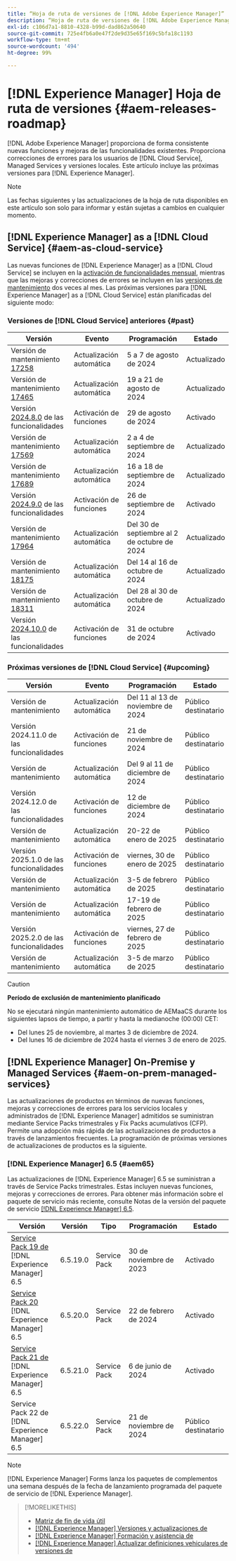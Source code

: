 ```yaml
---
title: “Hoja de ruta de versiones de [!DNL Adobe Experience Manager]”
description: “Hoja de ruta de versiones de [!DNL Adobe Experience Manager]”
exl-id: c106d7a1-8810-4328-b99d-dad862a50640
source-git-commit: 725e4fb6a0e47f2de9d35e65f169c5bfa18c1193
workflow-type: tm+mt
source-wordcount: '494'
ht-degree: 99%

---
```



# [!DNL Experience Manager] Hoja de ruta de versiones {#aem-releases-roadmap}

[!DNL Adobe Experience Manager] proporciona de forma consistente nuevas funciones y mejoras de las funcionalidades existentes. Proporciona correcciones de errores para los usuarios de [!DNL Cloud Service], Managed Services y versiones locales. Este artículo incluye las próximas versiones para [!DNL Experience Manager].

>[!NOTE]
>
>Las fechas siguientes y las actualizaciones de la hoja de ruta disponibles en este artículo son solo para informar y están sujetas a cambios en cualquier momento.

## [!DNL Experience Manager] as a [!DNL Cloud Service] {#aem-as-cloud-service}

Las nuevas funciones de [!DNL Experience Manager] as a [!DNL Cloud Service] se incluyen en la [activación de funcionalidades mensual](https://experienceleague.adobe.com/es/docs/experience-manager-cloud-service/content/release-notes/release-notes/release-notes-current), mientras que las mejoras y correcciones de errores se incluyen en las [versiones de mantenimiento](https://experienceleague.adobe.com/es/docs/experience-manager-cloud-service/content/release-notes/maintenance/latest) dos veces al mes.
Las próximas versiones para [!DNL Experience Manager] as a [!DNL Cloud Service] están planificadas del siguiente modo:

### Versiones de [!DNL Cloud Service] anteriores {#past}

| Versión | Evento | Programación | Estado |
|---|---|---|---|
| Versión de mantenimiento [17258](https://experienceleague.adobe.com/es/docs/experience-manager-cloud-service/content/release-notes/maintenance/2024/2024-8-0#release-17258) | Actualización automática | 5 a 7 de agosto de 2024 | Actualizado |
| Versión de mantenimiento [17465](https://experienceleague.adobe.com/es/docs/experience-manager-cloud-service/content/release-notes/maintenance/2024/2024-8-0#release-17465) | Actualización automática | 19 a 21 de agosto de 2024 | Actualizado |
| Versión [2024.8.0](https://experienceleague.adobe.com/es/docs/experience-manager-cloud-service/content/release-notes/release-notes/2024/release-notes-2024-8-0) de las funcionalidades | Activación de funciones | 29 de agosto de 2024 | Activado |
| Versión de mantenimiento [17569](https://experienceleague.adobe.com/es/docs/experience-manager-cloud-service/content/release-notes/maintenance/2024/2024-9-0#release-17569) | Actualización automática | 2 a 4 de septiembre de 2024 | Actualizado |
| Versión de mantenimiento [17689](https://experienceleague.adobe.com/es/docs/experience-manager-cloud-service/content/release-notes/maintenance/2024/2024-9-0#release-17689) | Actualización automática | 16 a 18 de septiembre de 2024 | Actualizado |
| Versión [2024.9.0](https://experienceleague.adobe.com/en/docs/experience-manager-cloud-service/content/release-notes/release-notes/2024/release-notes-2024-9-0) de las funcionalidades | Activación de funciones | 26 de septiembre de 2024 | Activado |
| Versión de mantenimiento [17964](https://experienceleague.adobe.com/es/docs/experience-manager-cloud-service/content/release-notes/maintenance/2024/2024-10-0#release-17964) | Actualización automática | Del 30 de septiembre al 2 de octubre de 2024 | Actualizado |
| Versión de mantenimiento [18175](https://experienceleague.adobe.com/es/docs/experience-manager-cloud-service/content/release-notes/maintenance/2024/2024-10-0#release-18175) | Actualización automática | Del 14 al 16 de octubre de 2024 | Actualizado |
| Versión de mantenimiento [18311](https://experienceleague.adobe.com/es/docs/experience-manager-cloud-service/content/release-notes/maintenance/latest) | Actualización automática | Del 28 al 30 de octubre de 2024 | Actualizado |
| Versión [2024.10.0](https://experienceleague.adobe.com/es/docs/experience-manager-cloud-service/content/release-notes/release-notes/release-notes-current) de las funcionalidades | Activación de funciones | 31 de octubre de 2024 | Activado |

### Próximas versiones de [!DNL Cloud Service] {#upcoming}

| Versión | Evento | Programación | Estado |
|---|---|---|---|
| Versión de mantenimiento | Actualización automática | Del 11 al 13 de noviembre de 2024 | Público destinatario |
| Versión 2024.11.0 de las funcionalidades | Activación de funciones | 21 de noviembre de 2024 | Público destinatario |
| Versión de mantenimiento | Actualización automática | Del 9 al 11 de diciembre de 2024 | Público destinatario |
| Versión 2024.12.0 de las funcionalidades | Activación de funciones | 12 de diciembre de 2024 | Público destinatario |
| Versión de mantenimiento | Actualización automática | 20-22 de enero de 2025 | Público destinatario |
| Versión 2025.1.0 de las funcionalidades | Activación de funciones | viernes, 30 de enero de 2025 | Público destinatario |
| Versión de mantenimiento | Actualización automática | 3-5 de febrero de 2025 | Público destinatario |
| Versión de mantenimiento | Actualización automática | 17-19 de febrero de 2025 | Público destinatario |
| Versión 2025.2.0 de las funcionalidades | Activación de funciones | viernes, 27 de febrero de 2025 | Público destinatario |
| Versión de mantenimiento | Actualización automática | 3-5 de marzo de 2025 | Público destinatario |

>[!CAUTION]
>
>**Período de exclusión de mantenimiento planificado**
>
> No se ejecutará ningún mantenimiento automático de AEMaaCS durante los siguientes lapsos de tiempo, a partir y hasta la medianoche (00:00) CET:
>
>* Del lunes 25 de noviembre, al martes 3 de diciembre de 2024.
>* Del lunes 16 de diciembre de 2024 hasta el viernes 3 de enero de 2025.

## [!DNL Experience Manager] On-Premise y Managed Services {#aem-on-prem-managed-services}

Las actualizaciones de productos en términos de nuevas funciones, mejoras y correcciones de errores para los servicios locales y administrados de [!DNL Experience Manager] admitidos se suministran mediante Service Packs trimestrales y Fix Packs acumulativos (CFP). Permite una adopción más rápida de las actualizaciones de productos a través de lanzamientos frecuentes. La programación de próximas versiones de actualizaciones de productos es la siguiente.

### [!DNL Experience Manager] 6.5 {#aem65}

Las actualizaciones de [!DNL Experience Manager] 6.5 se suministran a través de Service Packs trimestrales. Estas incluyen nuevas funciones, mejoras y correcciones de errores. Para obtener más información sobre el paquete de servicio más reciente, consulte Notas de la versión del paquete de servicio [[!DNL Experience Manager]  6.5](https://experienceleague.adobe.com/es/docs/experience-manager-65/content/release-notes/release-notes).

| Versión | Versión | Tipo | Programación | Estado |
|---|---|---|---|---|
| [Service Pack 19 de ](https://experienceleague.adobe.com/es/docs/experience-manager-65/content/release-notes/service-pack/6-5-19)[!DNL Experience Manager] 6.5 | 6.5.19.0 | Service Pack | 30 de noviembre de 2023 | Activado |
| [Service Pack 20 ](https://experienceleague.adobe.com/es/docs/experience-manager-65/content/release-notes/service-pack/6-5-20)[!DNL Experience Manager] 6.5 | 6.5.20.0 | Service Pack | 22 de febrero de 2024 | Activado |
| [Service Pack 21 de ](https://experienceleague.adobe.com/es/docs/experience-manager-65/content/release-notes/release-notes)[!DNL Experience Manager] 6.5 | 6.5.21.0 | Service Pack | 6 de junio de 2024 | Activado |
| Service Pack 22 de [!DNL Experience Manager] 6.5 | 6.5.22.0 | Service Pack | 21 de noviembre de 2024 | Público destinatario |

>[!NOTE]
>
>[!DNL Experience Manager] Forms lanza los paquetes de complementos una semana después de la fecha de lanzamiento programada del paquete de servicio de [!DNL Experience Manager].

>[!MORELIKETHIS]
>
>* [Matriz de fin de vida útil](https://helpx.adobe.com/es/support/programs/eol-matrix.html)
>* [[!DNL Experience Manager] Versiones y actualizaciones de](https://experienceleague.adobe.com/es/docs/experience-manager-release-information/aem-release-updates/aem-releases-updates)
>* [[!DNL Experience Manager] Formación y asistencia de](https://experienceleague.adobe.com/es/docs/experience-manager-cloud-service)
>* [[!DNL Experience Manager] Actualizar definiciones vehiculares de versiones de](/help/using/update-release-vehicle-definitions.md)
